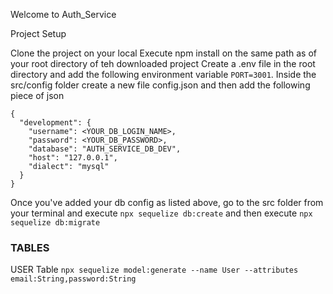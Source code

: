 Welcome to Auth_Service

Project Setup

Clone the project on your local Execute npm install on the same path as of your root directory of teh downloaded project Create a .env file in the root directory and add the following environment variable ```PORT=3001```. Inside the src/config folder create a new file config.json and then add the following piece of json

```
{
  "development": {
    "username": <YOUR_DB_LOGIN_NAME>,
    "password": <YOUR_DB_PASSWORD>,
    "database": "AUTH_SERVICE_DB_DEV",
    "host": "127.0.0.1",
    "dialect": "mysql"
  }
}

```
Once you've added your db config as listed above, go to the src folder from your terminal and execute ```npx sequelize db:create``` and then execute ```npx sequelize db:migrate```

### TABLES

USER Table 
```npx sequelize model:generate --name User --attributes email:String,password:String```


